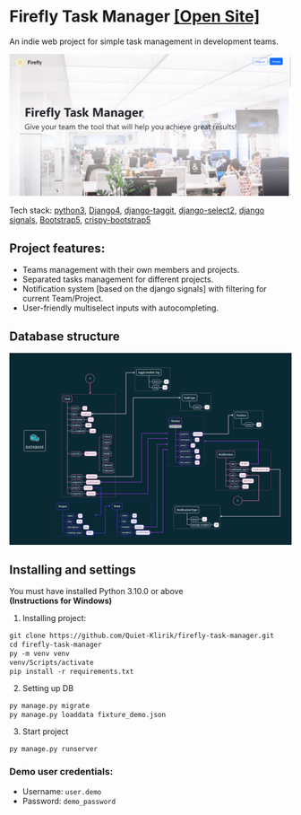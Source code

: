 # Firefly Task Manager [[Open Site]](https://firefly-task-manager.onrender.com)

An indie web project for simple task management in development teams.

![image](./readme_assets/index.png)

Tech stack: [python3](https://www.python.org/downloads/release/python-3100/), [Django4](https://docs.djangoproject.com/en/4.2/), [django-taggit](https://django-taggit.readthedocs.io/en/stable/), [django-select2](https://django-select2.readthedocs.io/en/8.1.2/), [django signals](https://docs.djangoproject.com/en/4.2/topics/signals/), [Bootstrap5](https://getbootstrap.com/docs/5.3/getting-started/introduction/), [crispy-bootstrap5](https://pypi.org/project/crispy-bootstrap5/)

## Project features:

 - Teams management with their own members and projects.
 - Separated tasks management for different projects.
 - Notification system [based on the django signals] with filtering for current Team/Project.
 - User-friendly multiselect inputs with autocompleting.

## Database structure
![image](./readme_assets/db_structure.png)

## Installing and settings

You must have installed Python 3.10.0 or above<br>
__(Instructions for Windows)__

1. Installing project:
```commandline
git clone https://github.com/Quiet-Klirik/firefly-task-manager.git
cd firefly-task-manager
py -m venv venv
venv/Scripts/activate
pip install -r requirements.txt
```

2. Setting up DB
```commandline
py manage.py migrate
py manage.py loaddata fixture_demo.json
```

3. Start project
```commandline
py manage.py runserver
```

### Demo user credentials:<br>
- Username: `user.demo`<br>
- Password: `demo_password`
